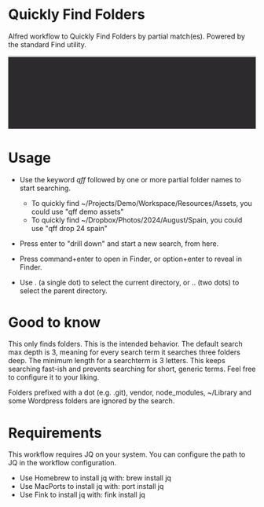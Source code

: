 # Quickly Find Folders

Alfred workflow to Quickly Find Folders by partial match(es). Powered by the standard Find utility.

![Demo image](demo.gif)

# Usage
- Use the keyword *qff* followed by one or more partial folder names to start searching.
  - To quickly find ~/Projects/Demo/Workspace/Resources/Assets, you could use "qff demo assets"
  - To quickly find ~/Dropbox/Photos/2024/August/Spain, you could use "qff drop 24 spain"

- Press enter to "drill down" and start a new search, from here.
- Press command+enter to open in Finder, or option+enter to reveal in Finder.
- Use . (a single dot) to select the current directory, or .. (two dots) to select the parent directory.

# Good to know

This only finds folders. This is the intended behavior. The default search max depth is 3, meaning for every search term it searches three folders deep. The minimum length for a searchterm is 3 letters. This keeps searching fast-ish and prevents searching for short, generic terms. Feel free to configure it to your liking.

Folders prefixed with a dot (e.g. .git), vendor, node_modules, ~/Library and some Wordpress folders are ignored by the search.

# Requirements

This workflow requires JQ on your system.
You can configure the path to JQ in the workflow configuration.

- Use Homebrew to install jq with: brew install jq
- Use MacPorts to install jq with: port install jq
- Use Fink to install jq with: fink install jq
